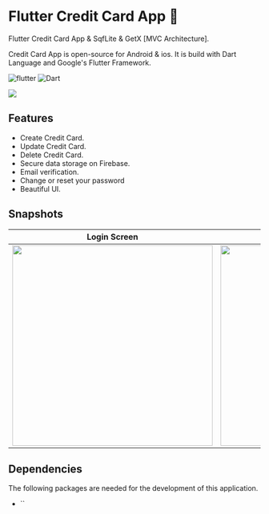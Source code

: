 # Flutter Credit Card App 🪪
Flutter Credit Card App & SqfLite & GetX [MVC Architecture].

Credit Card App is open-source for Android & ios. It is build with Dart Language and Google's Flutter Framework.


![flutter](https://img.shields.io/badge/Flutter-Framework-green?logo=flutter)
![Dart](https://img.shields.io/badge/Dart-Language-blue?logo=dart)


<img src="https://github.com/hussenMk/flutter_credit_card_firebase/assets/82022968/8a1c72ce-4d41-40fb-9980-dea5d3b65560" />

## Features
- Create Credit Card.
- Update Credit Card.
- Delete Credit Card.
- Secure data storage on Firebase.
- Email verification.
- Change or reset your password 
- Beautiful UI.


## Snapshots
| Login Screen | SigUup Screen | Home Screen |
|------|-------|-------|
|<img src="https://github.com/hussenMk/flutter_credit_card_firebase/assets/82022968/91af531d-fa60-4daa-9272-c0554710c1a8" width="400">|<img src="https://github.com/hussenMk/flutter_credit_card_firebase/assets/82022968/45cbafbc-4cd8-4ef4-a20a-f3bf6f570ba0" width="400">|<img src="https://github.com/hussenMk/flutter_credit_card_firebase/assets/82022968/4d6565a9-16fd-4b62-9fbd-04aa215fb55f" width="400">|



## Dependencies
The following packages are needed for the development of this application.
- ``


